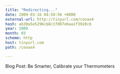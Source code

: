 ```yaml
---
title: "Redirecting..."
date: 2009-03-16 04:50:56 +0000
external-url: http://tinyurl.com/cooax4
hash: ab30a5e5296cb8c1f007ebaa1f3928cb
year: 2009
month: 03
scheme: http
host: tinyurl.com
path: /cooax4

---
```


Blog Post: Be Smarter, Calibrate your Thermometers 
